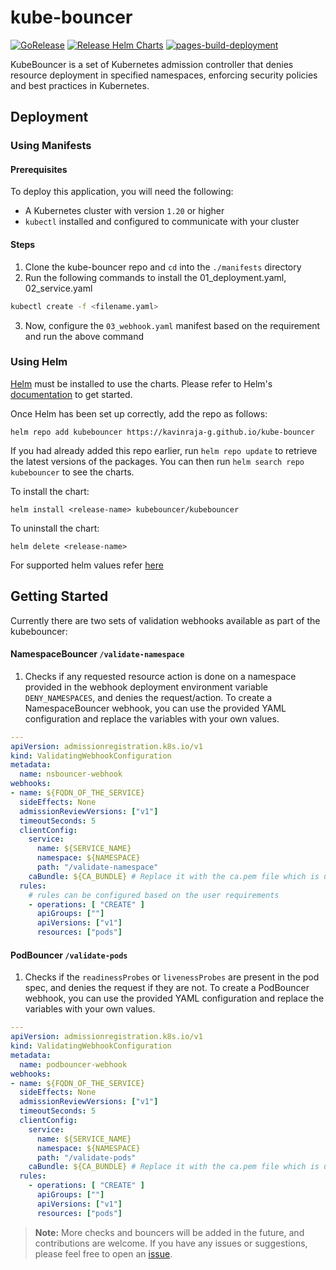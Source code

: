 # kube-bouncer
[![GoRelease](https://github.com/Kavinraja-G/kube-bouncer/actions/workflows/release.yml/badge.svg)](https://github.com/Kavinraja-G/kube-bouncer/actions/workflows/release.yml) [![Release Helm Charts](https://github.com/Kavinraja-G/kube-bouncer/actions/workflows/helm.yml/badge.svg)](https://github.com/Kavinraja-G/kube-bouncer/actions/workflows/helm.yml) [![pages-build-deployment](https://github.com/Kavinraja-G/kube-bouncer/actions/workflows/pages/pages-build-deployment/badge.svg)](https://github.com/Kavinraja-G/kube-bouncer/actions/workflows/pages/pages-build-deployment)

KubeBouncer is a set of Kubernetes admission controller that denies resource deployment in specified namespaces, enforcing security policies and best practices in Kubernetes.

## Deployment
### Using Manifests
#### Prerequisites
To deploy this application, you will need the following:
- A Kubernetes cluster with version `1.20` or higher
- `kubectl` installed and configured to communicate with your cluster

#### Steps
1. Clone the kube-bouncer repo and `cd` into the `./manifests` directory
2. Run the following commands to install the 01_deployment.yaml, 02_service.yaml
  ```sh
  kubectl create -f <filename.yaml>
  ```
3. Now, configure the `03_webhook.yaml` manifest based on the requirement and run the above command

### Using Helm

[Helm](https://helm.sh) must be installed to use the charts.  Please refer to Helm's [documentation](https://helm.sh/docs) to get started.

Once Helm has been set up correctly, add the repo as follows:

    helm repo add kubebouncer https://kavinraja-g.github.io/kube-bouncer

If you had already added this repo earlier, run `helm repo update` to retrieve
the latest versions of the packages.  You can then run `helm search repo
kubebouncer` to see the charts.

To install the chart:

    helm install <release-name> kubebouncer/kubebouncer

To uninstall the chart:

    helm delete <release-name>

For supported helm values refer [here](https://github.com/Kavinraja-G/kube-bouncer/blob/main/charts/kubebouncer/values.yaml)

## Getting Started
Currently there are two sets of validation webhooks available as part of the kubebouncer:
#### NamespaceBouncer `/validate-namespace`
1. Checks if any requested resource action is done on a namespace provided in the webhook deployment environment variable `DENY_NAMESPACES`, and denies the request/action. To create a NamespaceBouncer webhook, you can use the provided YAML configuration and replace the variables with your own values.
  ```yaml
  ---
  apiVersion: admissionregistration.k8s.io/v1
  kind: ValidatingWebhookConfiguration
  metadata:
    name: nsbouncer-webhook
  webhooks:
  - name: ${FQDN_OF_THE_SERVICE}
    sideEffects: None
    admissionReviewVersions: ["v1"]
    timeoutSeconds: 5
    clientConfig:
      service:
        name: ${SERVICE_NAME}
        namespace: ${NAMESPACE}
        path: "/validate-namespace"
      caBundle: ${CA_BUNDLE} # Replace it with the ca.pem file which is used to generate the certificates and keys for the webhook
    rules:
      # rules can be configured based on the user requirements
      - operations: [ "CREATE" ]
        apiGroups: [""]
        apiVersions: ["v1"]
        resources: ["pods"]
  ```
#### PodBouncer `/validate-pods`
1. Checks if the `readinessProbes` or `livenessProbes` are present in the pod spec, and denies the request if they are not. To create a PodBouncer webhook, you can use the provided YAML configuration and replace the variables with your own values.
  ```yaml
  ---
  apiVersion: admissionregistration.k8s.io/v1
  kind: ValidatingWebhookConfiguration
  metadata:
    name: podbouncer-webhook
  webhooks:
  - name: ${FQDN_OF_THE_SERVICE}
    sideEffects: None
    admissionReviewVersions: ["v1"]
    timeoutSeconds: 5
    clientConfig:
      service:
        name: ${SERVICE_NAME}
        namespace: ${NAMESPACE}
        path: "/validate-pods"
      caBundle: ${CA_BUNDLE} # Replace it with the ca.pem file which is used to generate the certificates and keys for the webhook
    rules:
      - operations: [ "CREATE" ]
        apiGroups: [""]
        apiVersions: ["v1"]
        resources: ["pods"]
  ```

> **Note:** More checks and bouncers will be added in the future, and contributions are welcome. If you have any issues or suggestions, please feel free to open an [issue](https://github.com/Kavinraja-G/kube-bouncer/issues).
